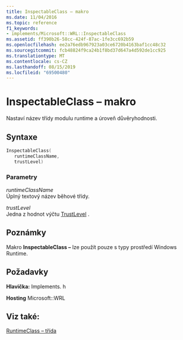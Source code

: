 ```yaml
---
title: InspectableClass – makro
ms.date: 11/04/2016
ms.topic: reference
f1_keywords:
- implements/Microsoft::WRL::InspectableClass
ms.assetid: ff390b26-58cc-424f-87ac-1fe3cc692b59
ms.openlocfilehash: ee2a76edb967923a03ce6720b4163baf1cc48c32
ms.sourcegitcommit: fcb48824f9ca24b1f8bd37d647a4d592de1cc925
ms.translationtype: MT
ms.contentlocale: cs-CZ
ms.lasthandoff: 08/15/2019
ms.locfileid: "69500480"
---
```

# <a name="inspectableclass-macro"></a>InspectableClass – makro

Nastaví název třídy modulu runtime a úroveň důvěryhodnosti.

## <a name="syntax"></a>Syntaxe

```cpp
InspectableClass(
   runtimeClassName,
   trustLevel)
```

### <a name="parameters"></a>Parametry

*runtimeClassName*<br/>
Úplný textový název běhové třídy.

*trustLevel*<br/>
Jedna z hodnot výčtu [TrustLevel](/windows/win32/api/inspectable/ne-inspectable-trustlevel) .

## <a name="remarks"></a>Poznámky

Makro **InspectableClass –** lze použít pouze s typy prostředí Windows Runtime.

## <a name="requirements"></a>Požadavky

**Hlavička:** Implements. h

**Hosting** Microsoft::WRL

## <a name="see-also"></a>Viz také:

[RuntimeClass – třída](runtimeclass-class.md)